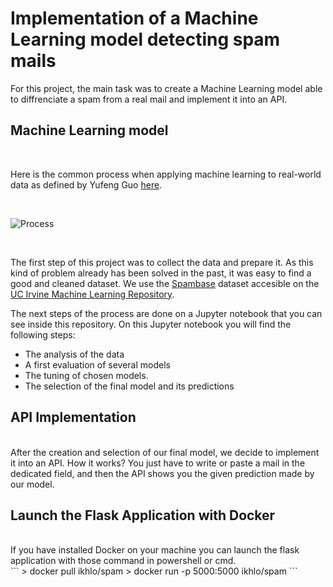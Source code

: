 # Implementation of a Machine Learning model detecting spam mails

For this project, the main task was to create a Machine Learning model able to diffrenciate a spam from a real mail and implement it into an API.

## Machine Learning model
<br/>

Here is the common process when applying machine learning to real-world data as defined by Yufeng Guo [here](https://towardsdatascience.com/the-7-steps-of-machine-learning-2877d7e5548e).

<br>

![Process](https://i.imgur.com/mqTCqBR.png)

<br>

The first step of this project was to collect the data and prepare it. As this kind of problem already has been solved in the past, it was easy to find a good and cleaned dataset. We use the [Spambase](https://archive.ics.uci.edu/ml/datasets/Spambase) dataset accesible on the [UC Irvine Machine Learning Repository](https://archive.ics.uci.edu/ml/index.php).

The next steps of the process are done on a Jupyter notebook that you can see inside this repository. On this Jupyter notebook you will find the following steps:
* The analysis of the data
* A first evaluation of several models
* The tuning of chosen models.
* The selection of the final model and its predictions


## API Implementation
<br/>
After the creation and selection of our final model, we decide to implement it into an API. How it works? You just have to write or paste a mail in the dedicated field, and then the API shows you the given prediction made by our model.


## Launch the Flask Application with Docker
<br/>
If you have installed Docker on your machine you can launch the flask application with those command in powershell or cmd.
<br>
```
> docker pull ikhlo/spam
> docker run -p 5000:5000 ikhlo/spam
```














